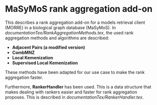 # MaSyMoS rank aggregation add-on

This describes a rank aggregation add-on for a models retrieval client (MORRE) in a biological graph database (MaSyMoS).
In *documentationTex/RankAggregationMethods.tex*, the used rank aggregation methods and algorithms are described:
  * **Adjacent Pairs (a modified version)**
  * **CombMNZ**
  * **Local Kemenization**
  * **Supervised Local Kemenization**

These methods have been adapted for our use case to make the rank aggregation faster.

Furthermore, **RankerHandler** has been used. This is a data structure that makes dealing with rankers
easier and faster for rank aggregation proposes. This is described in *documentationTex/RankerHandler.tex*.
